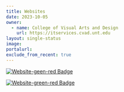 ```yaml
---
title: Websites
date: 2023-10-05
owner:
  - name: College of Visual Arts and Design
    url: https://itservices.cvad.unt.edu
layout: single-status
image: 
portalurl: 
exclude_from_recent: true
---
```

<a href="https://itservices.cvad.unt.edu">![Website-geen-red Badge](https://img.shields.io/website-UP-DOWN-green-red/https/itservices.cvad.unt.edu.svg?label=itservices.cvad.unt.edu)</a>

<a href="https://public.cvad.unt.edu">![Website-green-red Badge](https://img.shields.io/website-UP-DOWN-green-red/https/public.cvad.unt.edu.svg?label=public.cvad.unt.edu)</a>
